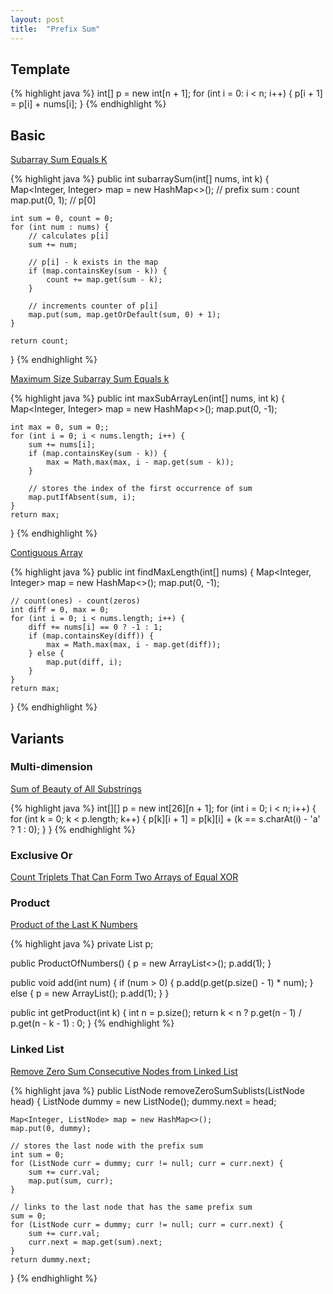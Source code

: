 ```yaml
---
layout: post
title:  "Prefix Sum"
---
```

## Template

{% highlight java %}
int[] p = new int[n + 1];
for (int i = 0: i < n; i++) {
    p[i + 1] = p[i] + nums[i];
}
{% endhighlight %}

## Basic

[Subarray Sum Equals K][subarray-sum-equals-k]

{% highlight java %}
public int subarraySum(int[] nums, int k) {
    Map<Integer, Integer> map = new HashMap<>();  // prefix sum : count
    map.put(0, 1);  // p[0]

    int sum = 0, count = 0;
    for (int num : nums) {
        // calculates p[i]
        sum += num;

        // p[i] - k exists in the map
        if (map.containsKey(sum - k)) {
            count += map.get(sum - k);
        }

        // increments counter of p[i]
        map.put(sum, map.getOrDefault(sum, 0) + 1);
    }

    return count;
}
{% endhighlight %}

[Maximum Size Subarray Sum Equals k][maximum-size-subarray-sum-equals-k]

{% highlight java %}
public int maxSubArrayLen(int[] nums, int k) {
    Map<Integer, Integer> map = new HashMap<>();
    map.put(0, -1);

    int max = 0, sum = 0;;
    for (int i = 0; i < nums.length; i++) {
        sum += nums[i];
        if (map.containsKey(sum - k)) {
            max = Math.max(max, i - map.get(sum - k));
        }

        // stores the index of the first occurrence of sum
        map.putIfAbsent(sum, i);
    }
    return max;
}
{% endhighlight %}

[Contiguous Array][contiguous-array]

{% highlight java %}
public int findMaxLength(int[] nums) {
    Map<Integer, Integer> map = new HashMap<>();
    map.put(0, -1);

    // count(ones) - count(zeros)
    int diff = 0, max = 0;
    for (int i = 0; i < nums.length; i++) {
        diff += nums[i] == 0 ? -1 : 1;
        if (map.containsKey(diff)) {
            max = Math.max(max, i - map.get(diff));
        } else {
            map.put(diff, i);
        }
    }
    return max;
}
{% endhighlight %}

## Variants
### Multi-dimension

[Sum of Beauty of All Substrings][sum-of-beauty-of-all-substrings]

{% highlight java %}
int[][] p = new int[26][n + 1];
for (int i = 0; i < n; i++) {
    for (int k = 0; k < p.length; k++) {
        p[k][i + 1] = p[k][i] + (k == s.charAt(i) - 'a' ? 1 : 0);
    }
}
{% endhighlight %}

### Exclusive Or

[Count Triplets That Can Form Two Arrays of Equal XOR][count-triplets-that-can-form-two-arrays-of-equal-xor]

### Product

[Product of the Last K Numbers][product-of-the-last-k-numbers]

{% highlight java %}
private List<Integer> p;

public ProductOfNumbers() {
    p = new ArrayList<>();
    p.add(1);
}

public void add(int num) {
    if (num > 0) {
        p.add(p.get(p.size() - 1) * num);
    } else {
        p = new ArrayList();
        p.add(1);
    }
}

public int getProduct(int k) {
    int n = p.size();
    return k < n ? p.get(n - 1) / p.get(n - k - 1) : 0;
}
{% endhighlight %}

### Linked List

[Remove Zero Sum Consecutive Nodes from Linked List][remove-zero-sum-consecutive-nodes-from-linked-list]

{% highlight java %}
public ListNode removeZeroSumSublists(ListNode head) {
    ListNode dummy = new ListNode();
    dummy.next = head;

    Map<Integer, ListNode> map = new HashMap<>();
    map.put(0, dummy);

    // stores the last node with the prefix sum
    int sum = 0;
    for (ListNode curr = dummy; curr != null; curr = curr.next) {
        sum += curr.val;
        map.put(sum, curr);
    }

    // links to the last node that has the same prefix sum
    sum = 0;
    for (ListNode curr = dummy; curr != null; curr = curr.next) {
        sum += curr.val;
        curr.next = map.get(sum).next;
    }
    return dummy.next;
}
{% endhighlight %}

[contiguous-array]: https://leetcode.com/problems/contiguous-array/
[count-triplets-that-can-form-two-arrays-of-equal-xor]: https://leetcode.com/problems/count-triplets-that-can-form-two-arrays-of-equal-xor/
[maximum-size-subarray-sum-equals-k]: https://leetcode.com/problems/maximum-size-subarray-sum-equals-k/
[product-of-the-last-k-numbers]: https://leetcode.com/problems/product-of-the-last-k-numbers/
[remove-zero-sum-consecutive-nodes-from-linked-list]: https://leetcode.com/problems/remove-zero-sum-consecutive-nodes-from-linked-list/
[subarray-sum-equals-k]: https://leetcode.com/problems/subarray-sum-equals-k/
[sum-of-beauty-of-all-substrings]: https://leetcode.com/problems/sum-of-beauty-of-all-substrings/
